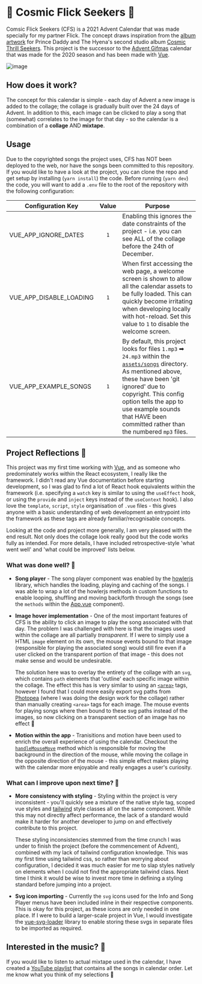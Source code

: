 # 🚀 Cosmic Flick Seekers 🚀

Comsic Flick Seekers (CFS) is a 2021 Advent Calendar that was made specially for my partner Flick. The concept draws inspiration from the [album artwork](https://thefader-res.cloudinary.com/private_images/w_760,c_limit,f_auto,q_auto:best/Cosmic_Thrill_Seekers_Collage_Final_ektulh/prince-daddy-and-the-hyena-cosmic-thrill-seekers-album-stream-premiere-interview.jpg) for Prince Daddy and The Hyena's second studio album [Cosmic Thrill Seekers](https://princedaddyandthehyena.bandcamp.com/album/cosmic-thrill-seekers). This project is the successor to the [Advent Gifmas](https://github.com/Johoseph/advent-gifmas) calendar that was made for the 2020 season and has been made with [Vue](https://vuejs.org/).

![image](https://user-images.githubusercontent.com/49534136/144743426-ef069023-b7c5-47a0-93fd-2945c602f802.png)

## How does it work?

The concept for this calendar is simple - each day of Advent a new image is added to the collage; the collage is gradually built over the 24 days of Advent. In addition to this, each image can be clicked to play a song that (somewhat) correlates to the image for that day - so the calendar is a combination of a **collage** AND **mixtape**.

## Usage

Due to the copyrighted songs the project uses, CFS has NOT been deployed to the web, nor have the songs been committed to this repository. If you would like to have a look at the project, you can clone the repo and get setup by installing (`yarn install`) the code. Before running (`yarn dev`) the code, you will want to add a `.env` file to the root of the repository with the following configuration:

| Configuration Key       | Value | Purpose                                                                                                                                                                                                                                                                                                                                                                   |
| ----------------------- | :---: | ------------------------------------------------------------------------------------------------------------------------------------------------------------------------------------------------------------------------------------------------------------------------------------------------------------------------------------------------------------------------- |
| VUE_APP_IGNORE_DATES    |  `1`  | Enabling this ignores the date constraints of the project - i.e. you can see ALL of the collage before the 24th of December.                                                                                                                                                                                                                                              |
| VUE_APP_DISABLE_LOADING |  `1`  | When first accessing the web page, a welcome screen is shown to allow all the calendar assets to be fully loaded. This can quickly become irritating when developing locally with hot-reload. Set this value to `1` to disable the welcome screen.                                                                                                                        |
| VUE_APP_EXAMPLE_SONGS   |  `1`  | By default, this project looks for files `1.mp3` ➡ `24.mp3` within the [`assets/songs`](https://github.com/Johoseph/cosmic-flick-seekers/tree/main/src/assets/songs) directory. As mentioned above, these have been 'git ignored' due to copyright. This config option tells the app to use example sounds that HAVE been committed rather than the numbered `mp3` files. |

## Project Reflections 🤔

This project was my first time working with [Vue](https://vuejs.org/), and as someone who predominately works within the React ecosystem, I really like the framework. I didn't read any Vue documentation before starting development, so I was glad to find a lot of React hook equivalents within the framework (i.e. specifying a `watch` key is similar to using the `useEffect` hook, or using the `provide` and `inject` keys instead of the `useContext` hook). I also love the `template`, `script`, `style` organisation of `.vue` files - this gives anyone with a basic understanding of web development an entrypoint into the framework as these tags are already familiar/recognisable concepts.

Looking at the code and project more generally, I am very pleased with the end result. Not only does the collage look really good but the code works fully as intended. For more details, I have included retrospective-style 'what went well' and 'what could be improved' lists below.

### What was done well? 💪

- **Song player** - The song player component was enabled by the [howlerjs](https://github.com/goldfire/howler.js/) library, which handles the loading, playing and caching of the songs. I was able to wrap a lot of the howlerjs methods in custom functions to enable looping, shuffling and moving back/forth through the songs (see the `methods` within the [App.vue](https://github.com/Johoseph/cosmic-flick-seekers/blob/main/src/App.vue) component).
- **Image hover implementation** - One of the most important features of CFS is the ability to click an image to play the song associated with that day. The problem I was challenged with here is that the images used within the collage are all partially _transparent_. If I were to simply use a HTML `image` element on its own, the mouse events bound to that image (responsible for playing the associated song) would still fire even if a user clicked on the transparent portion of that image - this does not make sense and would be undesirable.

  The solution here was to overlay the entirety of the collage with an `svg`, which contains `path` elements that 'outline' each specific image within the collage. The effect this has is very similar to using an [`<area>`](https://developer.mozilla.org/en-US/docs/Web/HTML/Element/area) tags, however I found that I could more easily export svg paths from [Photopea](https://www.photopea.com/) (where I was doing the design work for the collage) rather than manually creating `<area>` tags for each image. The mouse events for playing songs where then bound to these svg paths instead of the images, so now clicking on a transparent section of an image has no effect 🎉

- **Motion within the app** - Tranisitions and motion have been used to enrich the overall experience of using the calendar. Checkout the [`handleMouseMove`](https://github.com/Johoseph/cosmic-flick-seekers/blob/main/src/components/Canvas.vue#L73) method which is responsible for moving the background in the direction of the mouse, while moving the collage in the opposite direction of the mouse - this simple effect makes playing with the calendar more enjoyable and really engages a user's curiosity.

### What can I improve upon next time? 🐛

- **More consistency with styling** - Styling within the project is very inconsistent - you'll quickly see a mixture of the native style tag, scoped vue styles and [tailwind](https://tailwindcss.com/) style classes all on the same component. While this may not directly affect performance, the lack of a standard would make it harder for another developer to jump on and effectively contribute to this project.

  These styling inconsistencies stemmed from the time crunch I was under to finish the project (before the commencement of Advent), combined with my lack of tailwind configuration knowledge. This was my first time using tailwind css, so rather than worrying about configuration, I decided it was much easier for me to slap styles natively on elements when I could not find the appropriate tailwind class. Next time I think it would be wise to invest more time in defining a styling standard before jumping into a project.

- **Svg icon importing** - Currently the `svg` icons used for the Info and Song Player menus have been included inline in their respective components. This is okay for this project, as these icons are only needed in one place. If I were to build a larger-scale project in Vue, I would investigate the [vue-svg-loader](https://vue-svg-loader.js.org/) library to enable storing these svgs in separate files to be imported as required.

## Interested in the music? 🎵

If you would like to listen to actual mixtape used in the calendar, I have created a [YouTube playlist](https://www.youtube.com/playlist?list=PL_tmX_pFmjJ7xJlG57HicPsvTcypd5oDb) that contains all the songs in calendar order. Let me know what you think of my selections 🤘
